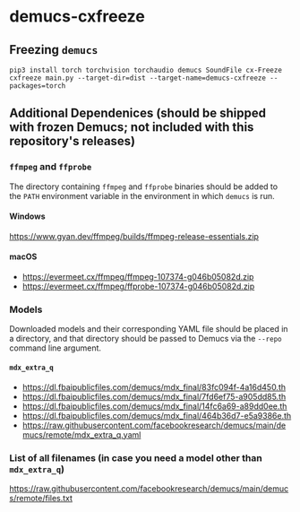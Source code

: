 # demucs-cxfreeze

## Freezing `demucs`

```
pip3 install torch torchvision torchaudio demucs SoundFile cx-Freeze
cxfreeze main.py --target-dir=dist --target-name=demucs-cxfreeze --packages=torch
```

## Additional Dependenices (should be shipped with frozen Demucs; not included with this repository's releases)

### `ffmpeg` and `ffprobe`

The directory containing `ffmpeg` and `ffprobe` binaries should be added to the `PATH` environment variable in the environment in which `demucs` is run.

#### Windows

https://www.gyan.dev/ffmpeg/builds/ffmpeg-release-essentials.zip

#### macOS

- https://evermeet.cx/ffmpeg/ffmpeg-107374-g046b05082d.zip
- https://evermeet.cx/ffmpeg/ffprobe-107374-g046b05082d.zip

### Models

Downloaded models and their corresponding YAML file should be placed in a directory, and that directory should be passed to Demucs via the `--repo` command line argument.

#### `mdx_extra_q`

- https://dl.fbaipublicfiles.com/demucs/mdx_final/83fc094f-4a16d450.th
- https://dl.fbaipublicfiles.com/demucs/mdx_final/7fd6ef75-a905dd85.th
- https://dl.fbaipublicfiles.com/demucs/mdx_final/14fc6a69-a89dd0ee.th
- https://dl.fbaipublicfiles.com/demucs/mdx_final/464b36d7-e5a9386e.th
- https://raw.githubusercontent.com/facebookresearch/demucs/main/demucs/remote/mdx_extra_q.yaml

### List of all filenames (in case you need a model other than `mdx_extra_q`)

https://raw.githubusercontent.com/facebookresearch/demucs/main/demucs/remote/files.txt
